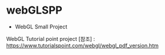 # webGLSPP
* WebGL Small Project

WebGL Tutorial point project
[참조] : https://www.tutorialspoint.com/webgl/webgl_pdf_version.htm
